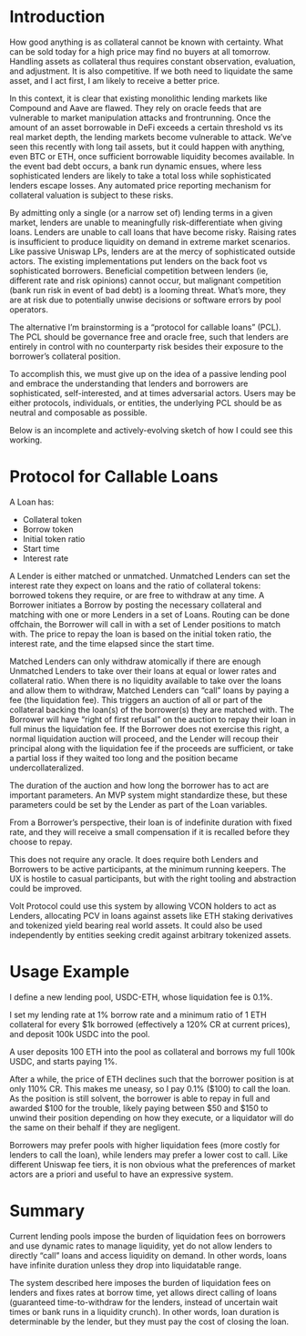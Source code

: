 # Introduction

How good anything is as collateral cannot be known with certainty. What can be sold today for a high price may find no buyers at all tomorrow. Handling assets as collateral thus requires constant observation, evaluation, and adjustment. It is also competitive. If we both need to liquidate the same asset, and I act first, I am likely to receive a better price.

In this context, it is clear that existing monolithic lending markets like Compound and Aave are flawed. They rely on oracle feeds that are vulnerable to market manipulation attacks and frontrunning. Once the amount of an asset borrowable in DeFi exceeds a certain threshold vs its real market depth, the lending markets become vulnerable to attack. We’ve seen this recently with long tail assets, but it could happen with anything, even BTC or ETH, once sufficient borrowable liquidity becomes available. In the event bad debt occurs, a bank run dynamic ensues, where less sophisticated lenders are likely to take a total loss while sophisticated lenders escape losses. Any automated price reporting mechanism for collateral valuation is subject to these risks. 

By admitting only a single (or a narrow set of) lending terms in a given market, lenders are unable to meaningfully risk-differentiate when giving loans. Lenders are unable to call loans that have become risky. Raising rates is insufficient to produce liquidity on demand in extreme market scenarios. Like passive Uniswap LPs, lenders are at the mercy of sophisticated outside actors. The existing implementations put lenders on the back foot vs sophisticated borrowers. Beneficial competition between lenders (ie, different rate and risk opinions) cannot occur, but malignant competition (bank run risk in event of bad debt) is a looming threat. What’s more, they are at risk due to potentially unwise decisions or software errors by pool operators.

The alternative I’m brainstorming is a “protocol for callable loans” (PCL). The PCL should be governance free and oracle free, such that lenders are entirely in control with no counterparty risk besides their exposure to the borrower’s collateral position.

To accomplish this, we must give up on the idea of a passive lending pool and embrace the understanding that lenders and borrowers are sophisticated, self-interested, and at times adversarial actors. Users may be either protocols, individuals, or entities, the underlying PCL should be as neutral and composable as possible.

Below is an incomplete and actively-evolving sketch of how I could see this working.

# Protocol for Callable Loans

A Loan has:
* Collateral token
* Borrow token
* Initial token ratio
* Start time
* Interest rate

A Lender is either matched or unmatched. Unmatched Lenders can set the interest rate they expect on loans and the ratio of collateral tokens: borrowed tokens they require, or are free to withdraw at any time. A Borrower initiates a Borrow by posting the necessary collateral and matching with one or more Lenders in a set of Loans. Routing can be done offchain, the Borrower will call in with a set of Lender positions to match with. The price to repay the loan is based on the initial token ratio, the interest rate, and the time elapsed since the start time.

Matched Lenders can only withdraw atomically if there are enough Unmatched Lenders to take over their loans at equal or lower rates and collateral ratio. When there is no liquidity available to take over the loans and allow them to withdraw, Matched Lenders can “call” loans by paying a fee (the liquidation fee). This triggers an auction of all or part of the collateral backing the loan(s) of the borrower(s) they are matched with. The Borrower will have “right of first refusal” on the auction to repay their loan in full minus the liquidation fee. If the Borrower does not exercise this right, a normal liquidation auction will proceed, and the Lender will recoup their principal along with the liquidation fee if the proceeds are sufficient, or take a partial loss if they waited too long and the position became undercollateralized.

The duration of the auction and how long the borrower has to act are important parameters. An MVP system might standardize these, but these parameters could be set by the Lender as part of the Loan variables.

From a Borrower’s perspective, their loan is of indefinite duration with fixed rate, and they will receive a small compensation if it is recalled before they choose to repay.

This does not require any oracle. It does require both Lenders and Borrowers to be active participants, at the minimum running keepers. The UX is hostile to casual participants, but with the right tooling and abstraction could be improved.

Volt Protocol could use this system by allowing VCON holders to act as Lenders, allocating PCV in loans against assets like ETH staking derivatives and tokenized yield bearing real world assets. It could also be used independently by entities seeking credit against arbitrary tokenized assets.

# Usage Example

I define a new lending pool, USDC-ETH, whose liquidation fee is 0.1%.

I set my lending rate at 1% borrow rate and a minimum ratio of 1 ETH collateral for every $1k borrowed (effectively a 120% CR at current prices), and deposit 100k USDC into the pool.

A user deposits 100 ETH into the pool as collateral and borrows my full 100k USDC, and starts paying 1%.

After a while, the price of ETH declines such that the borrower position is at only 110% CR. This makes me uneasy, so I pay 0.1% ($100) to call the loan. As the position is still solvent, the borrower is able to repay in full and awarded $100 for the trouble, likely paying between $50 and $150 to unwind their position depending on how they execute, or a liquidator will do the same on their behalf if they are negligent.

Borrowers may prefer pools with higher liquidation fees (more costly for lenders to call the loan), while lenders may prefer a lower cost to call. Like different Uniswap fee tiers, it is non obvious what the preferences of market actors are a priori and useful to have an expressive system.

# Summary

Current lending pools impose the burden of liquidation fees on borrowers and use dynamic rates to manage liquidity, yet do not allow lenders to directly “call” loans and access liquidity on demand. In other words, loans have infinite duration unless they drop into liquidatable range.

The system described here imposes the burden of liquidation fees on lenders and fixes rates at borrow time, yet allows direct calling of loans (guaranteed time-to-withdraw for the lenders, instead of uncertain wait times or bank runs in a liquidity crunch). In other words, loan duration is determinable by the lender, but they must pay the cost of closing the loan.
